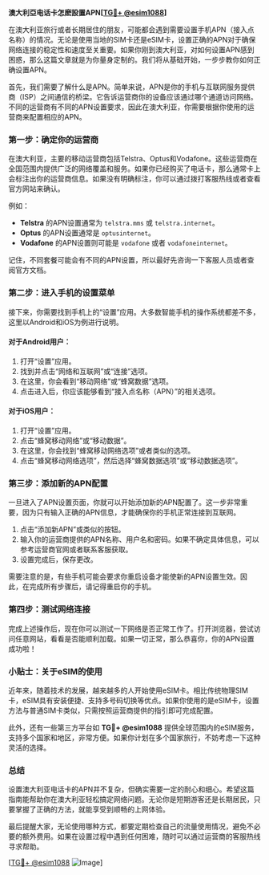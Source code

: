 **澳大利亞电话卡怎麽設置APN[[TG💪+ @esim1088](https://t.me/s/esim1088)]**

在澳大利亚旅行或者长期居住的朋友，可能都会遇到需要设置手机APN（接入点名称）的情况。无论是使用当地的SIM卡还是eSIM卡，设置正确的APN对于确保网络连接的稳定性和速度至关重要。如果你刚到澳大利亚，对如何设置APN感到困惑，那么这篇文章就是为你量身定制的。我们将从基础开始，一步步教你如何正确设置APN。

首先，我们需要了解什么是APN。简单来说，APN是你的手机与互联网服务提供商（ISP）之间通信的桥梁。它告诉运营商你的设备应该通过哪个通道访问网络。不同的运营商有不同的APN设置要求，因此在澳大利亚，你需要根据你使用的运营商来配置相应的APN。

### 第一步：确定你的运营商

在澳大利亚，主要的移动运营商包括Telstra、Optus和Vodafone。这些运营商在全国范围内提供广泛的网络覆盖和服务。如果你已经购买了电话卡，那么通常卡上会标注出你的运营商信息。如果没有明确标注，你可以通过拨打客服热线或者查看官方网站来确认。

例如：
- **Telstra** 的APN设置通常为 `telstra.mms` 或 `telstra.internet`。
- **Optus** 的APN设置通常是 `optusinternet`。
- **Vodafone** 的APN设置则可能是 `vodafone` 或者 `vodafoneinternet`。

记住，不同套餐可能会有不同的APN设置，所以最好先咨询一下客服人员或者查阅官方文档。

### 第二步：进入手机的设置菜单

接下来，你需要找到手机上的“设置”应用。大多数智能手机的操作系统都差不多，这里以Android和iOS为例进行说明。

#### 对于Android用户：
1. 打开“设置”应用。
2. 找到并点击“网络和互联网”或“连接”选项。
3. 在这里，你会看到“移动网络”或“蜂窝数据”选项。
4. 点击进入后，你应该能够看到“接入点名称（APN）”的相关选项。

#### 对于iOS用户：
1. 打开“设置”应用。
2. 点击“蜂窝移动网络”或“移动数据”。
3. 在这里，你会找到“蜂窝移动网络选项”或者类似的选项。
4. 点击“蜂窝移动网络选项”，然后选择“蜂窝数据选项”或“移动数据选项”。

### 第三步：添加新的APN配置

一旦进入了APN设置页面，你就可以开始添加新的APN配置了。这一步非常重要，因为只有输入正确的APN信息，才能确保你的手机正常连接到互联网。

1. 点击“添加新APN”或类似的按钮。
2. 输入你的运营商提供的APN名称、用户名和密码。如果不确定具体信息，可以参考运营商官网或者联系客服获取。
3. 设置完成后，保存更改。

需要注意的是，有些手机可能会要求你重启设备才能使新的APN设置生效。因此，在完成所有步骤后，请记得重启你的手机。

### 第四步：测试网络连接

完成上述操作后，现在你可以测试一下网络是否正常工作了。打开浏览器，尝试访问任意网站，看看是否能顺利加载。如果一切正常，那么恭喜你，你的APN设置成功啦！

### 小贴士：关于eSIM的使用

近年来，随着技术的发展，越来越多的人开始使用eSIM卡。相比传统物理SIM卡，eSIM具有安装便捷、支持多号码切换等优点。如果你使用的是eSIM卡，设置方法与普通SIM卡类似，只需按照运营商提供的指引即可完成配置。

此外，还有一些第三方平台如 **TG💪+ @esim1088** 提供全球范围内的eSIM服务，支持多个国家和地区，非常方便。如果你计划在多个国家旅行，不妨考虑一下这种灵活的选择。

### 总结

设置澳大利亚电话卡的APN并不复杂，但确实需要一定的耐心和细心。希望这篇指南能帮助你在澳大利亚轻松搞定网络问题。无论你是短期游客还是长期居民，只要掌握了正确的方法，就能享受到顺畅的上网体验。

最后提醒大家，无论使用哪种方式，都要定期检查自己的流量使用情况，避免不必要的额外费用。如果在设置过程中遇到任何困难，随时可以通过运营商的客服热线寻求帮助。

[[TG💪+ @esim1088](https://t.me/s/esim1088) ![Image](https://i.postimg.cc/4NQfJmqS/Snipaste-2025-05-13-00-14-12.png)]